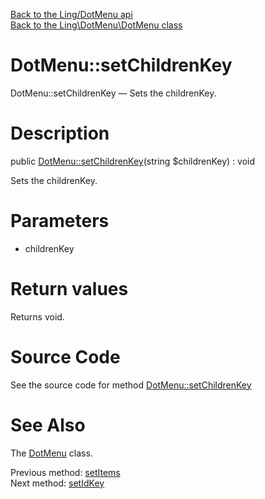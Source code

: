[Back to the Ling/DotMenu api](https://github.com/lingtalfi/DotMenu/blob/master/doc/api/Ling/DotMenu.md)<br>
[Back to the Ling\DotMenu\DotMenu class](https://github.com/lingtalfi/DotMenu/blob/master/doc/api/Ling/DotMenu/DotMenu.md)


DotMenu::setChildrenKey
================



DotMenu::setChildrenKey — Sets the childrenKey.




Description
================


public [DotMenu::setChildrenKey](https://github.com/lingtalfi/DotMenu/blob/master/doc/api/Ling/DotMenu/DotMenu/setChildrenKey.md)(string $childrenKey) : void




Sets the childrenKey.




Parameters
================


- childrenKey

    


Return values
================

Returns void.








Source Code
===========
See the source code for method [DotMenu::setChildrenKey](https://github.com/lingtalfi/DotMenu/blob/master/DotMenu.php#L153-L156)


See Also
================

The [DotMenu](https://github.com/lingtalfi/DotMenu/blob/master/doc/api/Ling/DotMenu/DotMenu.md) class.

Previous method: [setItems](https://github.com/lingtalfi/DotMenu/blob/master/doc/api/Ling/DotMenu/DotMenu/setItems.md)<br>Next method: [setIdKey](https://github.com/lingtalfi/DotMenu/blob/master/doc/api/Ling/DotMenu/DotMenu/setIdKey.md)<br>

